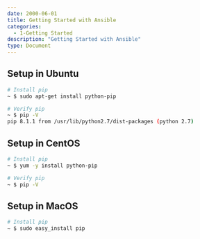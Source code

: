 ```yaml
---
date: 2000-06-01
title: Getting Started with Ansible
categories:
  - 1-Getting Started
description: "Getting Started with Ansible"
type: Document
---
```


## Setup in Ubuntu

~~~ bash
# Install pip 
~ $ sudo apt-get install python-pip

# Verify pip 
~ $ pip -V
pip 8.1.1 from /usr/lib/python2.7/dist-packages (python 2.7)
~~~

## Setup in CentOS

~~~ bash
# Install pip
~ $ yum -y install python-pip

# Verify pip
~ $ pip -V
~~~

## Setup in MacOS

~~~ bash
# Install pip
~ $ sudo easy_install pip
~~~



